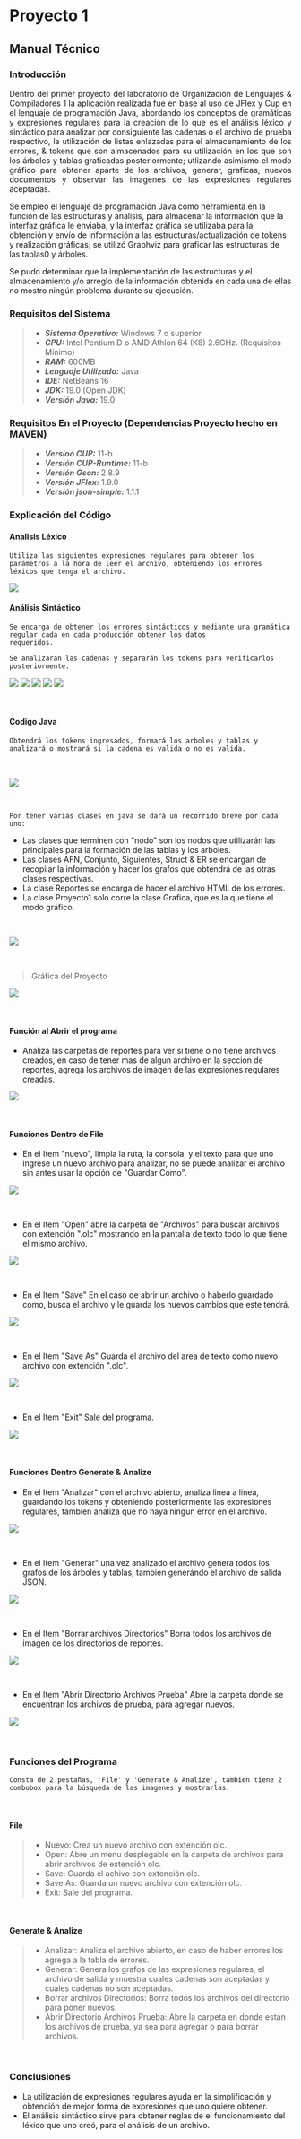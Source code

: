 # Proyecto 1
## Manual Técnico
### Introducción
<p style="text-align: justify;">
Dentro del primer proyecto del laboratorio de Organización de Lenguajes  & Compiladores 1 la aplicación realizada fue en base al uso de JFlex y Cup en el lenguaje de programación Java, abordando los conceptos de gramáticas y expresiones regulares para la creación de lo que es el análisis léxico y sintáctico para analizar por consiguiente las cadenas o el archivo de prueba respectivo, la utilización de listas enlazadas para el almacenamiento de los errores, & tokens que son almacenados para su utilización en los que son los árboles y tablas graficadas posteriormente; utlizando asimismo el modo gráfico para obtener aparte de los archivos, generar, graficas, nuevos documentos y observar las imagenes de las expresiones regulares aceptadas.

Se empleo el lenguaje de programación Java como herramienta en la función de las estructuras y analisis, para almacenar la información que la interfaz gráfica le enviaba, y la interfaz gráfica se utilizaba para la obtención y envío de información a las estructuras/actualización de tokens y realización gráficas; se utilizó Graphviz para graficar las estructuras de las tablas0 y árboles.

Se pudo determinar que la implementación de las estructuras y el almacenamiento y/o arreglo de la información obtenida en cada una de ellas no mostro ningún problema durante su ejecución.</p>


### Requisitos del Sistema


>- **_Sistema Operativo:_** Windows 7 o superior
>- **_CPU:_** Intel Pentium D o AMD Athlon 64 (K8) 2.6GHz. (Requisitos Mínimo)
>- **_RAM:_** 600MB
>- **_Lenguaje Utilizado:_** Java
>- **_IDE:_** NetBeans 16
>- **_JDK:_** 19.0 (Open JDK)
>- **_Versión Java:_** 19.0

### Requisitos En el Proyecto (Dependencias Proyecto hecho en MAVEN)


>- **_Versioó CUP:_** 11-b
>- **_Versión CUP-Runtime:_** 11-b
>- **_Versión Gson:_** 2.8.9
>- **_Versión JFlex:_** 1.9.0
>- **_Versión json-simple:_** 1.1.1


### Explicación del Código

#### Analisis Léxico
```
Utiliza las siguientes expresiones regulares para obtener los parámetros a la hora de leer el archivo, obteniendo los errores
léxicos que tenga el archivo.
```

![](../../Assets/Proyecto1/lexico.png)

#### Análisis Sintáctico
```
Se encarga de obtener los errores sintácticos y mediante una gramática regular cada en cada producción obtener los datos
requeridos.

Se analizarán las cadenas y separarán los tokens para verificarlos posteriormente.
```

![](../../Assets/Proyecto1/sintactico.png)
![](../../Assets/Proyecto1/sintactico01.png)
![](../../Assets/Proyecto1/sintactico02.png)
![](../../Assets/Proyecto1/sintactico03.png)
![](../../Assets/Proyecto1/sintactico04.png)

</br>

#### Codigo Java
```
Obtendrá los tokens ingresados, formará los arboles y tablas y analizará o mostrará si la cadena es valida o no es valida.
```
</br>

![](../../Assets/Proyecto1/proyecto1.png)

</br>

```
Por tener varias clases en java se dará un recorrido breve por cada uno:
```
- Las clases que terminen con "nodo" son los nodos que utilizarán las principales para la formación de las tablas y los arboles.
- Las clases AFN, Conjunto, Siguientes, Struct & ER se encargan de recopilar la información y hacer los grafos que obtendrá de las otras clases respectivas.
- La clase Reportes se encarga de hacer el archivo HTML de los errores.
- La clase Proyecto1 solo corre la clase Grafica, que es la que tiene el modo gráfico.

</br>

![](../../Assets/Proyecto1/graf.png)

</br>

>Gráfica del Proyecto

![](../../Assets/Proyecto1/grafica.png)

</br>

#### Función al Abrir el programa

- Analiza las carpetas de reportes para ver si tiene o no tiene archivos creados, en caso de tener mas de algun archivo en la sección de reportes, agrega los archivos de imagen de las expresiones regulares creadas.

![](../../Assets/Proyecto1/initItemMenu.png)

</br>

#### Funciones Dentro de File

- En el Item "nuevo", limpia la ruta, la consola, y el texto para que uno ingrese un nuevo archivo para analizar, no se puede analizar el archivo sin antes usar la opción de "Guardar Como".

![](../../Assets/Proyecto1/nuevoItemMenu.png)

</br>

- En el Item "Open" abre la carpeta de "Archivos" para buscar archivos con extención ".olc" mostrando en la pantalla de texto todo lo que tiene el mismo archivo.

![](../../Assets/Proyecto1/openItemMenu.png)

</br>

- En el Item "Save" En el caso de abrir un archivo o haberlo guardado como, busca el archivo y le guarda los nuevos cambios que este tendrá.

![](../../Assets/Proyecto1/saveItemMenu.png)

</br>

- En el Item "Save As" Guarda el archivo del area de texto como nuevo archivo con extención ".olc".

![](../../Assets/Proyecto1/saveAsItemMenu.png)

</br>

- En el Item "Exit" Sale del programa.

![](../../Assets/Proyecto1/exitItemMenu.png)

</br>

#### Funciones Dentro Generate & Analize

- En el Item "Analizar" con el archivo abierto, analiza linea a linea, guardando los tokens y obteniendo posteriormente las expresiones regulares, tambien analiza que no haya ningun error en el archivo.

![](../../Assets/Proyecto1/analizeItemMenu.png)

</br>

- En el Item "Generar" una vez analizado el archivo genera todos los grafos de los árboles y tablas, tambien generándo el archivo de salida JSON.

![](../../Assets/Proyecto1/genItemMenu.png)

</br>

- En el Item "Borrar archivos Directorios" Borra todos los archivos de imagen de los directorios de reportes.

![](../../Assets/Proyecto1/deleteItemMenu.png)

</br>

- En el Item "Abrir Directorio Archivos Prueba" Abre la carpeta donde se encuentran los archivos de prueba, para agregar nuevos.

![](../../Assets/Proyecto1/directoryItemMenu.png)

</br>


### Funciones del Programa

```
Consta de 2 pestañas, 'File' y 'Generate & Analize', tambien tiene 2 combobox para la búsqueda de las imagenes y mostrarlas.
```

</br>

#### File
>- Nuevo: Crea un nuevo archivo con extención olc.
>- Open: Abre un menu desplegable en la carpeta de archivos para abrir archivos de extención olc. 
>- Save: Guarda el achivo con extención olc.
>- Save As: Guarda un nuevo archivo con extención olc.
>- Exit: Sale del programa.

</br>

#### Generate & Analize
>- Analizar: Analiza el archivo abierto, en caso de haber errores los agrega a la tabla de errores.
>- Generar: Genera los grafos de las expresiones regulares, el archivo de salida y muestra cuales cadenas son aceptadas y cuales cadenas no son aceptadas. 
>- Borrar archivos Directorios: Borra todos los archivos del directorio para poner nuevos.
>- Abrir Directorio Archivos Prueba: Abre la carpeta en donde están los archivos de prueba, ya sea para agregar o para borrar archivos.

</br>

### Conclusiones

- La utilización de expresiones regulares ayuda en la simplificación y obtención de mejor forma de expresiones que uno quiere obtener.
- El análisis sintáctico sirve para obtener reglas de el funcionamiento del léxico que uno creó, para el análisis de un archivo.